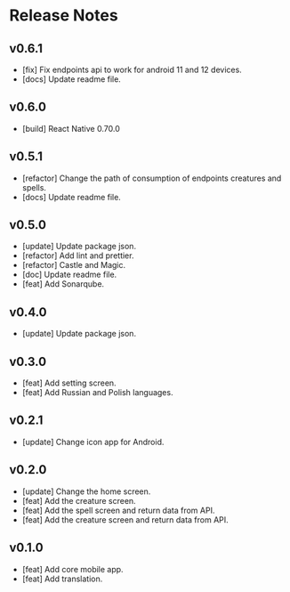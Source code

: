 
# Release Notes

## v0.6.1

- [fix] Fix endpoints api to work for android 11 and 12 devices.
- [docs] Update readme file.

## v0.6.0

- [build] React Native 0.70.0

## v0.5.1

- [refactor] Change the path of consumption of endpoints creatures and spells.
- [docs] Update readme file.

## v0.5.0

- [update] Update package json.
- [refactor] Add lint and prettier.
- [refactor] Castle and Magic.
- [doc] Update readme file.
- [feat] Add Sonarqube.

## v0.4.0

- [update] Update package json.

## v0.3.0

- [feat] Add setting screen.
- [feat] Add Russian and Polish languages.

## v0.2.1

- [update] Change icon app for Android.

## v0.2.0

- [update] Change the home screen.
- [feat] Add the creature screen.
- [feat] Add the spell screen and return data from API.
- [feat] Add the creature screen and return data from API.

## v0.1.0

- [feat] Add core mobile app.
- [feat] Add translation.
